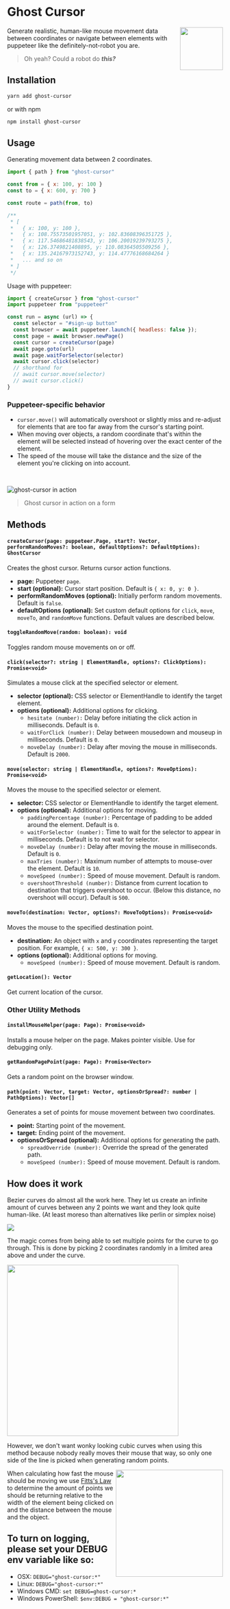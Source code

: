 # Ghost Cursor

<img src="https://media2.giphy.com/media/26ufp2LYURTvL5PRS/giphy.gif" width="100" align="right">

Generate realistic, human-like mouse movement data between coordinates or navigate between elements with puppeteer
like the definitely-not-robot you are.

> Oh yeah? Could a robot do _**this?**_

## Installation

```sh
yarn add ghost-cursor
```
or with npm
```sh
npm install ghost-cursor
```

## Usage
Generating movement data between 2 coordinates.

```js
import { path } from "ghost-cursor"

const from = { x: 100, y: 100 }
const to = { x: 600, y: 700 }

const route = path(from, to)

/**
 * [
 *   { x: 100, y: 100 },
 *   { x: 108.75573501957051, y: 102.83608396351725 },
 *   { x: 117.54686481838543, y: 106.20019239793275 },
 *   { x: 126.3749821408895, y: 110.08364505509256 },
 *   { x: 135.24167973152743, y: 114.47776168684264 }
 *   ... and so on
 * ]
 */
```

Usage with puppeteer:

```js
import { createCursor } from "ghost-cursor"
import puppeteer from "puppeteer"

const run = async (url) => {
  const selector = "#sign-up button"
  const browser = await puppeteer.launch({ headless: false });
  const page = await browser.newPage()
  const cursor = createCursor(page)
  await page.goto(url)
  await page.waitForSelector(selector)
  await cursor.click(selector)
  // shorthand for
  // await cursor.move(selector)
  // await cursor.click()
}
```

### Puppeteer-specific behavior
* `cursor.move()` will automatically overshoot or slightly miss and re-adjust for elements that are too far away
from the cursor's starting point.
* When moving over objects, a random coordinate that's within the element will be selected instead of
hovering over the exact center of the element.
* The speed of the mouse will take the distance and the size of the element you're clicking on into account.

<br>

![ghost-cursor in action](https://cdn.discordapp.com/attachments/418699380833648644/664110683054538772/acc_gen.gif)

> Ghost cursor in action on a form

## Methods

#### `createCursor(page: puppeteer.Page, start?: Vector, performRandomMoves?: boolean, defaultOptions?: DefaultOptions): GhostCursor`

Creates the ghost cursor. Returns cursor action functions.

- **page:** Puppeteer `page`.
- **start (optional):** Cursor start position. Default is `{ x: 0, y: 0 }`.
- **performRandomMoves (optional):** Initially perform random movements. Default is `false`.
- **defaultOptions (optional):** Set custom default options for `click`, `move`, `moveTo`, and `randomMove` functions. Default values are described below.

#### `toggleRandomMove(random: boolean): void`

Toggles random mouse movements on or off.

#### `click(selector?: string | ElementHandle, options?: ClickOptions): Promise<void>`

Simulates a mouse click at the specified selector or element.

- **selector (optional):** CSS selector or ElementHandle to identify the target element.
- **options (optional):** Additional options for clicking.
  - `hesitate (number):` Delay before initiating the click action in milliseconds. Default is `0`.
  - `waitForClick (number):` Delay between mousedown and mouseup in milliseconds. Default is `0`.
  - `moveDelay (number):` Delay after moving the mouse in milliseconds. Default is `2000`.

#### `move(selector: string | ElementHandle, options?: MoveOptions): Promise<void>`

Moves the mouse to the specified selector or element.

- **selector:** CSS selector or ElementHandle to identify the target element.
- **options (optional):** Additional options for moving.
  - `paddingPercentage (number):` Percentage of padding to be added around the element. Default is `0`.
  - `waitForSelector (number):` Time to wait for the selector to appear in milliseconds. Default is to not wait for selector.
  - `moveDelay (number):` Delay after moving the mouse in milliseconds. Default is `0`.
  - `maxTries (number):` Maximum number of attempts to mouse-over the element. Default is `10`.
  - `moveSpeed (number):` Speed of mouse movement. Default is random.
  - `overshootThreshold (number):` Distance from current location to destination that triggers overshoot to occur. (Below this distance, no overshoot will occur). Default is `500`.

#### `moveTo(destination: Vector, options?: MoveToOptions): Promise<void>`

Moves the mouse to the specified destination point.

- **destination:** An object with `x` and `y` coordinates representing the target position. For example, `{ x: 500, y: 300 }`.
- **options (optional):** Additional options for moving.
  - `moveSpeed (number):` Speed of mouse movement. Default is random.

#### `getLocation(): Vector`

Get current location of the cursor.

### Other Utility Methods

#### `installMouseHelper(page: Page): Promise<void>`

Installs a mouse helper on the page. Makes pointer visible. Use for debugging only.

#### `getRandomPagePoint(page: Page): Promise<Vector>`

Gets a random point on the browser window.

#### `path(point: Vector, target: Vector, optionsOrSpread?: number | PathOptions): Vector[]`

Generates a set of points for mouse movement between two coordinates.

- **point:** Starting point of the movement.
- **target:** Ending point of the movement.
- **optionsOrSpread (optional):** Additional options for generating the path.
  - `spreadOverride (number):` Override the spread of the generated path.
  - `moveSpeed (number):` Speed of mouse movement. Default is random.


## How does it work

Bezier curves do almost all the work here. They let us create an infinite amount of curves between any 2 points we want
and they look quite human-like. (At least moreso than alternatives like perlin or simplex noise)

![](https://mamamoo.xetera.dev/😽🤵👲🧦👵.png)

The magic comes from being able to set multiple points for the curve to go through. This is done by picking
2 coordinates randomly in a limited area above and under the curve. 

<img src="https://mamamoo.xetera.dev/🧣👎😠🧟✍.png" width="400">

However, we don't want wonky looking cubic curves when using this method because nobody really moves their mouse
that way, so only one side of the line is picked when generating random points.

<img src="http://simonwallner.at/ext/fitts/shannon.png" width="250" align="right">
When calculating how fast the mouse should be moving we use <a href="https://en.wikipedia.org/wiki/Fitts%27s_law">Fitts's Law</a>
to determine the amount of points we should be returning relative to the width of the element being clicked on and the distance
between the mouse and the object.

## To turn on logging, please set your DEBUG env variable like so:

- OSX: `DEBUG="ghost-cursor:*"`
- Linux: `DEBUG="ghost-cursor:*"`
- Windows CMD: `set DEBUG=ghost-cursor:*`
- Windows PowerShell: `$env:DEBUG = "ghost-cursor:*"`
